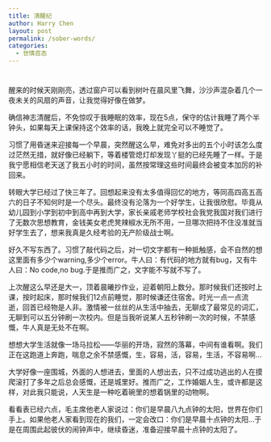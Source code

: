 ```yaml
---
title: 清醒纪
author: Harry Chen
layout: post
permalink: /sober-words/
categories:
  - 世情百态
---
```

# 

醒来的时候天刚刚亮，透过窗户可以看到树叶在晨风里飞舞，沙沙声混杂着几个一夜未关的风扇的声音，让我觉得好像在做梦。

确信神志清醒后，不免惊叹于我睡眠的效率，现在5点，保守的估计我睡了两个半钟头，如果每天上课保持这个效率的话，我晚上就完全可以不睡觉了。

习惯了用昏迷来迎接每一个早晨，突然醒这么早，难免对多出的五个小时该怎么度过茫然无措，就好像已经躺下，等着楼管熄灯却发现丫挺的已经先睡了一样。于是我宁愿相信老天送了我五小时的时间，虽然按常理这些时间最终会被变本加厉的补回来。

转眼大学已经过了快三年了。回想起来没有太多值得回忆的地方，等同高四高五高六的日子不知何时是一个尽头。最终没有沦落为一个好学生，让我很欣慰。毕竟从幼儿园到小学到初中到高中再到大学，家长亲戚老师学校社会我党我国对我们进行了无数次思想教育，金钱美女老虎凳辣椒水无所不用，一旦哪次把持不住没准就当好学生去了，想来我真是久经考验的无产阶级战士啊。

好久不写东西了。习惯了敲代码之后，对一切文字都有一种抵触感，会不自然的想这里面有多少个warning,多少个error。牛人曰：有代码的地方就有bug，又有牛人曰：No code,no bug.于是推而广之，文字能不写就不写了。

上次醒这么早还是大一，顶着晨曦抄作业，迎着朝阳上数分。那时候我们还按时上课，按时起床，那时候我们12点前睡觉，那时候谦还住宿舍。时光一点一点流逝，回首已经物是人非。激情被一丝丝的从生活中抽去，无聊成了最常见的词汇，无聊到可以五分钟刷一次校内。但是当我听说某人五秒钟刷一次的时候，不禁感慨，牛人真是无处不在啊。

想想大学生活就像一场马拉松——华丽的开场，寂然的落幕，中间有谁看啊。我们正在这跑道上奔跑，喘息之余不禁感慨，生，容易，活，容易，生活，不容易啊…

大学好像一座围城，外面的人想进去，里面的人想出去，只不过成功逃出的人在摸爬滚打了多年之后总会感慨，还是城里好。推而广之，工作婚姻人生，或许都是这样，对此我只能说，人天生是一种吃着碗里的想着锅里的动物啊。

看看表已经六点，毛主席他老人家说过：你们是早晨八九点钟的太阳，世界在你们手上。如果他老人家看到现在的我们，一定会改口：你们是早晨十点钟的太阳…于是在周围此起彼伏的闹钟声中，继续昏迷，准备迎接早晨十点钟的太阳了。